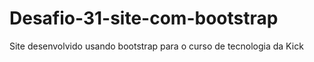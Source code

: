 # Desafio-31-site-com-bootstrap
Site desenvolvido usando bootstrap para o curso de tecnologia da Kick
